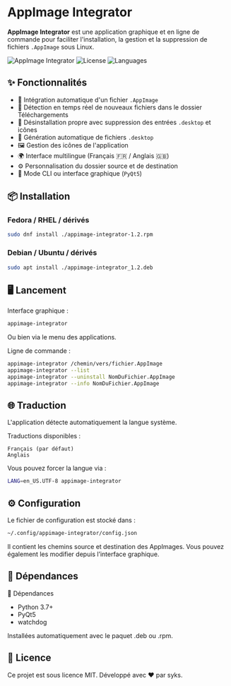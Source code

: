 
# AppImage Integrator

**AppImage Integrator** est une application graphique et en ligne de commande pour faciliter l'installation, la gestion et la suppression de fichiers `.AppImage` sous Linux.

![AppImage Integrator](https://img.shields.io/badge/status-stable-brightgreen)
![License](https://img.shields.io/badge/license-MIT-blue)
![Languages](https://img.shields.io/badge/languages-fr--FR%20%7C%20en--US-yellow)

## ✨ Fonctionnalités

- 📂 Intégration automatique d'un fichier `.AppImage`
- 🔎 Détection en temps réel de nouveaux fichiers dans le dossier Téléchargements
- 🧹 Désinstallation propre avec suppression des entrées `.desktop` et icônes
- 🧾 Génération automatique de fichiers `.desktop`
- 🖼️ Gestion des icônes de l'application
- 🌍 Interface multilingue (Français 🇫🇷 / Anglais 🇬🇧)
- ⚙️ Personnalisation du dossier source et de destination
- 🧪 Mode CLI ou interface graphique (`PyQt5`)

## 📦 Installation

### Fedora / RHEL / dérivés

```bash
sudo dnf install ./appimage-integrator-1.2.rpm
```

### Debian / Ubuntu / dérivés

```bash
sudo apt install ./appimage-integrator_1.2.deb
```

## 🖥️ Lancement
Interface graphique :
```bash
appimage-integrator
```
Ou bien via le menu des applications.

Ligne de commande :

```bash
appimage-integrator /chemin/vers/fichier.AppImage
appimage-integrator --list
appimage-integrator --uninstall NomDuFichier.AppImage
appimage-integrator --info NomDuFichier.AppImage
```

## 🌐 Traduction
L'application détecte automatiquement la langue système.

Traductions disponibles :

    Français (par défaut)
    Anglais
Vous pouvez forcer la langue via :
```bash
LANG=en_US.UTF-8 appimage-integrator
```

## ⚙️ Configuration

Le fichier de configuration est stocké dans :
```bash
~/.config/appimage-integrator/config.json
```
Il contient les chemins source et destination des AppImages. Vous pouvez également les modifier depuis l’interface graphique.

## 🔧 Dépendances

🔧 Dépendances

- Python 3.7+
- PyQt5
- watchdog

Installées automatiquement avec le paquet .deb ou .rpm.

## 📃 Licence
Ce projet est sous licence MIT.
Développé avec ❤️ par syks.








